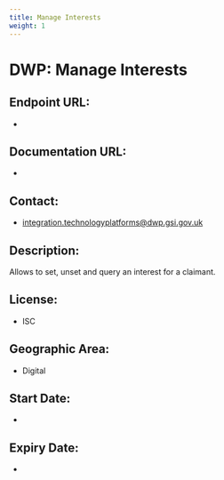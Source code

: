 ```yaml
---
title: Manage Interests
weight: 1
---
```


# DWP: Manage Interests

## Endpoint URL:
 - []()

## Documentation URL:
 - []()

## Contact:
 - [integration.technologyplatforms@dwp.gsi.gov.uk](mailto:integration.technologyplatforms@dwp.gsi.gov.uk)

## Description:
Allows to set, unset and query an interest for a claimant.

## License:
 - ISC

## Geographic Area:
 - Digital

## Start Date:
 - 

## Expiry Date:
 - 

